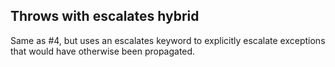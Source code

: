 ## Throws with escalates hybrid

Same as #4, but uses an escalates keyword to explicitly escalate exceptions that would have otherwise been propagated.